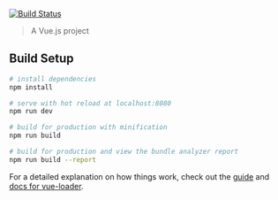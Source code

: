 [![Build Status](http://drone.eddycheval.codes/api/badges/SimonHuet/shound-front/status.svg)](http://drone.eddycheval.codes/SimonHuet/shound-front)
> A Vue.js project

## Build Setup

``` bash
# install dependencies
npm install

# serve with hot reload at localhost:8080
npm run dev

# build for production with minification
npm run build

# build for production and view the bundle analyzer report
npm run build --report
```

For a detailed explanation on how things work, check out the [guide](http://vuejs-templates.github.io/webpack/) and [docs for vue-loader](http://vuejs.github.io/vue-loader).
